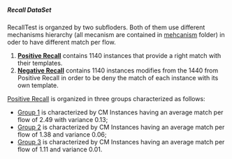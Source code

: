 ##### Recall DataSet

RecallTest is organzed by two subfloders. Both of them use different mechanisms hierarchy (all mecanism are contained in [mehcanism](https://github.com/SESARLab/tsc-matching/tree/master/DataSet/mechanism) folder) in oder to have different match per flow.

1. **[Positive Recall](https://github.com/SESARLab/tsc-matching/tree/master/DataSet/RecallTest/positive%20recall)** contains 1140 instances that provide a right match with their templates.
2. **[Negative Recall](https://github.com/SESARLab/tsc-matching/tree/master/DataSet/RecallTest/negative%20recall)** contains 1140 instances modifies from the 1440 from Positive Recall in order to be deny the match of each instance with its own template.

[Positive Recall](https://github.com/SESARLab/tsc-matching/tree/master/DataSet/RecallTest/positive%20recall) is organized in three groups characterized as follows:
- [Group 1](https://github.com/SESARLab/tsc-matching/tree/master/DataSet/RecallTest/positive%20recall/group1) is characterized by CM Instances having an average match per flow of 2.49 with variance 0.13;
- [Group 2](https://github.com/SESARLab/tsc-matching/tree/master/DataSet/RecallTest/positive%20recall/group2) is characterized by CM Instances having an average match per flow of 1.38 and variance 0.06;
- [Group 3](https://github.com/SESARLab/tsc-matching/tree/master/DataSet/RecallTest/positive%20recall/group3) is characterized by CM Instances having an average match per flow of  1.11 and variance 0.01.
